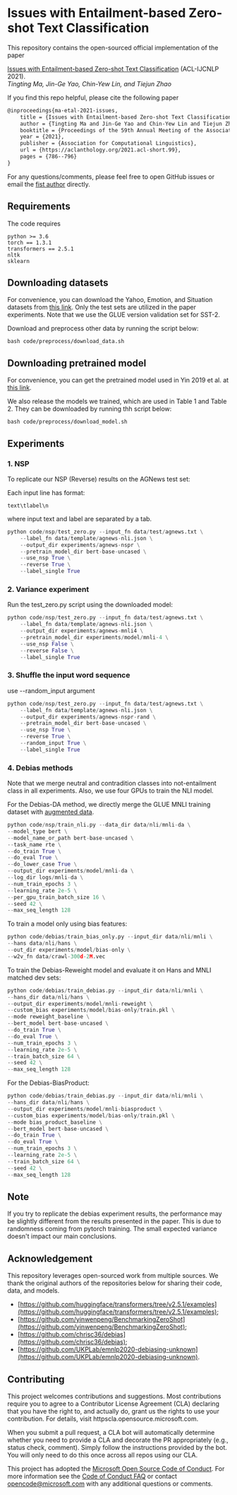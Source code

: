 # Issues with Entailment-based Zero-shot Text Classification

This repository contains the open-sourced official implementation of the paper

[Issues with Entailment-based Zero-shot Text Classification](https://aclanthology.org/2021.acl-short.99/) (ACL-IJCNLP 2021).  
_Tingting Ma, Jin-Ge Yao, Chin-Yew Lin, and Tiejun Zhao_

If you find this repo helpful, please cite the following paper

```tex
@inproceedings{ma-etal-2021-issues,
    title = {Issues with Entailment-based Zero-shot Text Classification},
    author = {Tingting Ma and Jin-Ge Yao and Chin-Yew Lin and Tiejun Zhao},
    booktitle = {Proceedings of the 59th Annual Meeting of the Association for Computational Linguistics and the 11th International Joint Conference on Natural Language Processing (Volume 2: Short Papers)},
    year = {2021},
    publisher = {Association for Computational Linguistics},
    url = {https://aclanthology.org/2021.acl-short.99},
    pages = {786--796}
}
```

For any questions/comments, please feel free to open GitHub issues or email the <a href="mailto:hittingtingma@gmail.com">fist author<a/> directly.



## Requirements
    
The code requires  
```
python >= 3.6  
torch == 1.3.1  
transformers == 2.5.1  
nltk  
sklearn  
```
    
## Downloading datasets

For convenience, you can download the Yahoo, Emotion, and Situation datasets from [this link](https://drive.google.com/file/d/1qGmyEVD19ruvLLz9J0QGV7rsZPFEz2Az/view). Only the test sets are utilized in the paper experiments. Note that we use the GLUE version validation set for SST-2.  

Download and preprocess other data by running the script below:

```
bash code/preprocess/download_data.sh
```

## Downloading pretrained model

For convenience, you can get the pretrained model used in Yin 2019 et al. at [this link](https://drive.google.com/file/d/1ILCQR_y-OSTdgkz45LP7JsHcelEsvoIn/view).

We also release the models we trained, which are used in Table 1 and Table 2. They can be downloaded by running thh script below:  

```
bash code/preprocess/download_model.sh
```

## Experiments

### 1. NSP  

To replicate our NSP (Reverse) results on the AGNews test set:  

Each input line has format:
```
text\tlabel\n
```
where input text and label are separated by a tab.

```python
python code/nsp/test_zero.py --input_fn data/test/agnews.txt \
    --label_fn data/template/agnews-nli.json \
    --output_dir experiments/agnews-nspr \
    --pretrain_model_dir bert-base-uncased \
    --use_nsp True \
    --reverse True \
    --label_single True
```

### 2. Variance experiment   

Run the test_zero.py script using the downloaded model:  

```python
python code/nsp/test_zero.py --input_fn data/test/agnews.txt \
    --label_fn data/template/agnews-nli.json \
    --output_dir experiments/agnews-mnli4 \
    --pretrain_model_dir experiments/model/mnli-4 \
    --use_nsp False \
    --reverse False \
    --label_single True
```

### 3. Shuffle the input word sequence    

use --random_input argument  

```python
python code/nsp/test_zero.py --input_fn data/test/agnews.txt \
    --label_fn data/template/agnews-nli.json \
    --output_dir experiments/agnews-nspr-rand \
    --pretrain_model_dir bert-base-uncased \
    --use_nsp True \
    --reverse True \
    --random_input True \
    --label_single True
```

### 4. Debias methods  

Note that we merge neutral and contradition classes into not-entailment class in all experiments. Also, we use four GPUs to train the NLI model.  

For the Debias-DA method, we directly merge the GLUE MNLI training dataset with [augmented data](https://github.com/Aatlantise/syntactic-augmentation-nli/blob/master/datasets/inv_trsf_large.tsv).

```python
python code/nsp/train_nli.py --data_dir data/nli/mnli-da \
--model_type bert \
--model_name_or_path bert-base-uncased \
--task_name rte \
--do_train True \
--do_eval True \
--do_lower_case True \
--output_dir experiments/model/mnli-da \
--log_dir logs/mnli-da \
--num_train_epochs 3 \
--learning_rate 2e-5 \
--per_gpu_train_batch_size 16 \
--seed 42 \
--max_seq_length 128
```

To train a model only using bias features:

```python
python code/debias/train_bias_only.py --input_dir data/nli/mnli \
--hans data/nli/hans \
--out_dir experiments/model/bias-only \
--w2v_fn data/crawl-300d-2M.vec
```

To train the Debias-Reweight model and evaluate it on Hans and MNLI matched dev sets:  

```python
python code/debias/train_debias.py --input_dir data/nli/mnli \
--hans_dir data/nli/hans \
--output_dir experiments/model/mnli-reweight \
--custom_bias experiments/model/bias-only/train.pkl \
--mode reweight_baseline \
--bert_model bert-base-uncased \
--do_train True \
--do_eval True \
--num_train_epochs 3 \
--learning_rate 2e-5 \
--train_batch_size 64 \
--seed 42 \
--max_seq_length 128
```

For the Debias-BiasProduct:

```python
python code/debias/train_debias.py --input_dir data/nli/mnli \
--hans_dir data/nli/hans \
--output_dir experiments/model/mnli-biasproduct \
--custom_bias experiments/model/bias-only/train.pkl \
--mode bias_product_baseline \
--bert_model bert-base-uncased \
--do_train True \
--do_eval True \
--num_train_epochs 3 \
--learning_rate 2e-5 \
--train_batch_size 64 \
--seed 42 \
--max_seq_length 128
```

## Note    
    
If you try to replicate the debias experiment results, the performance may be slightly different from the results presented in the paper.
This is due to randomness coming from pytorch training. The small expected variance doesn't impact our main conclusions.

## Acknowledgement

This repository leverages open-sourced work from multiple sources. We thank the original authors of the repositories below for sharing their code, data, and models.

* [https://github.com/huggingface/transformers/tree/v2.5.1/examples](https://github.com/huggingface/transformers/tree/v2.5.1/examples);
* [https://github.com/yinwenpeng/BenchmarkingZeroShot](https://github.com/yinwenpeng/BenchmarkingZeroShot);
* [https://github.com/chrisc36/debias](https://github.com/chrisc36/debias);
* [https://github.com/UKPLab/emnlp2020-debiasing-unknown](https://github.com/UKPLab/emnlp2020-debiasing-unknown).


## Contributing

This project welcomes contributions and suggestions. Most contributions require you to agree to a
Contributor License Agreement (CLA) declaring that you have the right to, and actually do, grant us
the rights to use your contribution. For details, visit httpscla.opensource.microsoft.com.

When you submit a pull request, a CLA bot will automatically determine whether you need to provide
a CLA and decorate the PR appropriately (e.g., status check, comment). Simply follow the instructions
provided by the bot. You will only need to do this once across all repos using our CLA.

This project has adopted the [Microsoft Open Source Code of Conduct](httpsopensource.microsoft.comcodeofconduct).
For more information see the [Code of Conduct FAQ](httpsopensource.microsoft.comcodeofconductfaq) or
contact [opencode@microsoft.com](mailtoopencode@microsoft.com) with any additional questions or comments.
